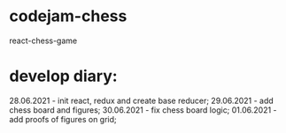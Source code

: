 # codejam-chess
react-chess-game

# develop diary:
28.06.2021 - init react, redux and create base reducer;
29.06.2021 - add chess board and figures;
30.06.2021 - fix chess board logic;
01.06.2021 - add proofs of figures on grid;
